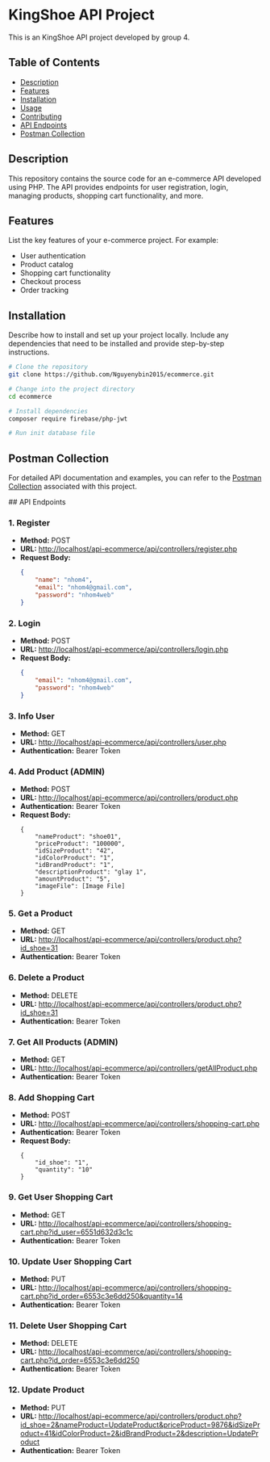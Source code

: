 # KingShoe API Project

This is an KingShoe API project developed by group 4.

## Table of Contents

- [Description](#description)
- [Features](#features)
- [Installation](#installation)
- [Usage](#usage)
- [Contributing](#contributing)
- [API Endpoints](#endpoints)
- [Postman Collection](#postman-collection)

<div id='description'/>
  
## Description

This repository contains the source code for an e-commerce API developed using PHP. The API provides endpoints for user registration, login, managing products, shopping cart functionality, and more.

<div id='features'/>
  
## Features

List the key features of your e-commerce project. For example:
- User authentication
- Product catalog
- Shopping cart functionality
- Checkout process
- Order tracking

<div id='installation'/>
  
## Installation

Describe how to install and set up your project locally. Include any dependencies that need to be installed and provide step-by-step instructions.

```bash
# Clone the repository
git clone https://github.com/Nguyenybin2015/ecommerce.git

# Change into the project directory
cd ecommerce

# Install dependencies
composer require firebase/php-jwt

# Run init database file
```


<div id='postman-collection'/>
  
## Postman Collection

For detailed API documentation and examples, you can refer to the [Postman Collection](https://www.getpostman.com/collections/0e38cb6c-b88a-4988-98f0-ac3d4a8d13a8) associated with this project.

<div id='endpoints'/>
## API Endpoints

### 1. Register

- **Method:** POST
- **URL:** [http://localhost/api-ecommerce/api/controllers/register.php](http://localhost/api-ecommerce/api/controllers/register.php)
- **Request Body:**
  ```json
  {
      "name": "nhom4",
      "email": "nhom4@gmail.com",
      "password": "nhom4web"
  }
  ```

### 2. Login

- **Method:** POST
- **URL:** [http://localhost/api-ecommerce/api/controllers/login.php](http://localhost/api-ecommerce/api/controllers/login.php)
- **Request Body:**
  ```json
  {
      "email": "nhom4@gmail.com",
      "password": "nhom4web"
  }
  ```

### 3. Info User

- **Method:** GET
- **URL:** [http://localhost/api-ecommerce/api/controllers/user.php](http://localhost/api-ecommerce/api/controllers/user.php)
- **Authentication:** Bearer Token

### 4. Add Product (ADMIN)

- **Method:** POST
- **URL:** [http://localhost/api-ecommerce/api/controllers/product.php](http://localhost/api-ecommerce/api/controllers/product.php)
- **Authentication:** Bearer Token
- **Request Body:**
  ```formdata
  {
      "nameProduct": "shoe01",
      "priceProduct": "100000",
      "idSizeProduct": "42",
      "idColorProduct": "1",
      "idBrandProduct": "1",
      "descriptionProduct": "glay 1",
      "amountProduct": "5",
      "imageFile": [Image File]
  }
  ```

### 5. Get a Product

- **Method:** GET
- **URL:** [http://localhost/api-ecommerce/api/controllers/product.php?id_shoe=31](http://localhost/api-ecommerce/api/controllers/product.php?id_shoe=31)
- **Authentication:** Bearer Token

### 6. Delete a Product

- **Method:** DELETE
- **URL:** [http://localhost/api-ecommerce/api/controllers/product.php?id_shoe=31](http://localhost/api-ecommerce/api/controllers/product.php?id_shoe=31)
- **Authentication:** Bearer Token

### 7. Get All Products (ADMIN)

- **Method:** GET
- **URL:** [http://localhost/api-ecommerce/api/controllers/getAllProduct.php](http://localhost/api-ecommerce/api/controllers/getAllProduct.php)
- **Authentication:** Bearer Token

### 8. Add Shopping Cart

- **Method:** POST
- **URL:** [http://localhost/api-ecommerce/api/controllers/shopping-cart.php](http://localhost/api-ecommerce/api/controllers/shopping-cart.php)
- **Authentication:** Bearer Token
- **Request Body:**
  ```formdata
  {
      "id_shoe": "1",
      "quantity": "10"
  }
  ```

### 9. Get User Shopping Cart

- **Method:** GET
- **URL:** [http://localhost/api-ecommerce/api/controllers/shopping-cart.php?id_user=6551d632d3c1c](http://localhost/api-ecommerce/api/controllers/shopping-cart.php?id_user=6551d632d3c1c)
- **Authentication:** Bearer Token

### 10. Update User Shopping Cart

- **Method:** PUT
- **URL:** [http://localhost/api-ecommerce/api/controllers/shopping-cart.php?id_order=6553c3e6dd250&quantity=14](http://localhost/api-ecommerce/api/controllers/shopping-cart.php?id_order=6553c3e6dd250&quantity=14)
- **Authentication:** Bearer Token

### 11. Delete User Shopping Cart

- **Method:** DELETE
- **URL:** [http://localhost/api-ecommerce/api/controllers/shopping-cart.php?id_order=6553c3e6dd250](http://localhost/api-ecommerce/api/controllers/shopping-cart.php?id_order=6553c3e6dd250)
- **Authentication:** Bearer Token

### 12. Update Product

- **Method:** PUT
- **URL:** [http://localhost/api-ecommerce/api/controllers/product.php?id_shoe=2&nameProduct=UpdateProduct&priceProduct=9876&idSizeProduct=41&idColorProduct=2&idBrandProduct=2&description=UpdateProduct](http://localhost/api-ecommerce/api/controllers/product.php?id_shoe=2&nameProduct=UpdateProduct&priceProduct=9876&idSizeProduct=41&idColorProduct=2&idBrandProduct=2&description=UpdateProduct)
- **Authentication:** Bearer Token

